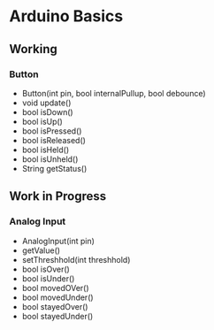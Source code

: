 # Arduino Basics


## Working

### Button
+ Button(int pin, bool internalPullup, bool debounce)
+ void update()  
+ bool isDown()  
+ bool isUp()  
+ bool isPressed()  
+ bool isReleased()  
+ bool isHeld()  
+ bool isUnheld()  
+ String getStatus()  


## Work in Progress
### Analog Input
+ AnalogInput(int pin)
+ getValue()
+ setThreshhold(int threshhold)
+ bool isOver()
+ bool isUnder()
+ bool movedOVer()
+ bool movedUnder()
+ bool stayedOver()
+ bool stayedUnder()
